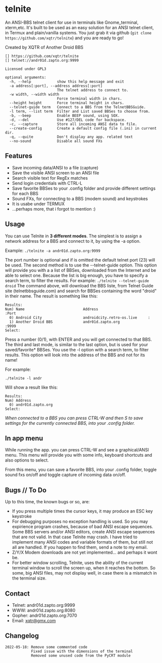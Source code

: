 # telnite

An ANSI-BBS telnet client for use in terminals like Gnome_terminal, xterm,etc. It's built to be used as an easy solution for an ANSI telnet client, in Termux and plain/vanilla systems. You just grab it via github (```git clone https://github.com/xqtr/telnite```) and you are ready to go!

Created by XQTR of Another Droid BBS
```
[] https://github.com/xqtr/telnite
[] telnet://andr01d.zapto.org:9999

Licensed under GPL3

optional arguments:
  -h, --help            show this help message and exit
  -a address[:port], --address address[:port]
                        The telnet address to connect to.
  -w width, --width width
                        Force terminal width in chars.
  --height height       Force terminal height in chars.
  --telnet-guide term   Connect to a BBS from the TelnetBBSGuide.
  -l term, --list term  Filter and List saved BBSes to choose from.
  -b, --beep            Enable BEEP sound, using SOX.
  -d, --del             Use #127/DEL code for backspace.
  -c, --capture         Store all incoming ANSI data to file.
  --create-config       Create a default config file (.ini) in current dir.
  -q, --quite           Don't display any app. related text
  --no-sound            Disable all sound FXs
```
## Features

- Save incoming data/ANSI to a file (capture)
- Save the visible ANSI screen to an ANSI file
- Search visible text for RegEx matches
- Send login credentials with CTRL-L
- Save favorite BBSes to your .config folder and provide different settings for each BBS
- Sound FXs, for connecting to a BBS (modem sound) and keystrokes
- It is usabe under TERMUX
- ...perhaps more, that i forgot to mention :)

## Usage
  You can use Telnite in **3 different modes**. The simplest is to assign a network address for a BBS and connect to it, by using the -a option.
  
  Example:
  `./telnite -a andr01d.zapto.org:9999`
  
  The port number is optional and if is omitted the default telnet port (23) will be used. The second method is to use the --telnet-guide option. This option will provide you with a a list of BBSes, downloaded from the Internet and be able to select one. Because the list is big enough, you have to specify a search term, to filter the results. For example:
`
  ./telnite --telnet-guide droid
`
  The command above, will download the BBS liste, from Telnet Guide site (telnetbbsguide.com) and search for BBSes containing the word "droid" in their name. The result is something like this:
```
Results:
Num) Name                           Address                       :Port 
  0) Android City                   androidcity.retro-os.live     :     
  1) Another Droid BBS              andr01d.zapto.org             :9999 
Select:
```
Press a number (0/1), with ENTER and you will get connected to that BBS. The third and last mode, is similar to the last option, but is used for your saved/favorite* BBSes. You use the -l option with a search term, to filter results. This option will look into the address of the BBS and not for its name! 

For example:
```
./telnite -l andr
```
Will show a result like this:
```
Results:
Num) Address                       
  0) andr01d.zapto.org             
Select:
```

*When connected to a BBS you can press CTRL-W and then S to save settings for the currently connected BBS, into your .config folder.*

## In app menu

While running the app. you can press CTRL-W and see a graphical/ANSI menu. This menu will provide you with some info, keyboard shortcuts and also options to select. 

From this menu, you can save a favorite BBS, into your .config folder, toggle sound fxs on/off and toggle capture of incoming data on/off.

## Bugs // To Do
Up to this time, the known bugs or so, are:

- If you press multiple times the cursor keys, it may produce an ESC key keystroke
- For debugging purposes no exception handling is used. So you may expirience program crashes, because of bad ANSI escape sequences. Some BBS servers and/or ANSI editors, create ANSI escape sequences that are not valid. In that case Telnite may crash. I have tried to implement many ANSI codes and variable formats of them, but still not all are handled. If you happen to find them, send a note to my email.
- Z/Y/X Modem downloads are not yet implemented... and perhaps it wont be. 
- For better window scrolling, Telnite, uses the ability of the current terminal window to scroll the screen up, when it reaches the bottom. So some, big ANSI files, may not display well, in case there is a mismatch in the terminal size.

## Contact
- Telnet: andr01d.zapto.org:9999
- WWW: andr01d.zapto.org:8080
- Gopher: andr01d.zapto.org:7070
- Email: xqtr@gmx.com

## Changelog
```
2022-05-18: Remove some commented code
            Fixed issue with the dimensions of the terminal
            Removed some unused code from the PyCRT module


```
